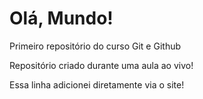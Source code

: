 # Olá, Mundo!
 Primeiro repositório do curso Git e Github

 Repositório criado durante uma aula ao vivo!
 
 Essa linha adicionei diretamente via o site!

